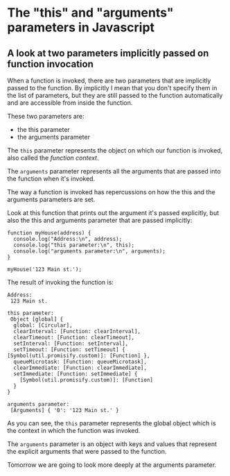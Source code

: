 # The "this" and "arguments" parameters in Javascript
## A look at two parameters implicitly passed on function invocation

When a function is invoked, there are two parameters that are implicitly passed to the function. By implicitly I mean that you don't specify them in the list of parameters, but they are still passed to the function automatically and are accessible from inside the function.

These two parameters are:
- the this parameter
- the arguments parameter

The `this` parameter represents the object on which our function is invoked, also called the *function context*.

The `arguments` parameter represents all the arguments that are passed into the function when it's invoked.

The way a function is invoked has repercussions on how the this and the arguments parameters are set.

Look at this function that prints out the argument it's passed explicitly, but also the this  and arguments parameter that are passed implicitly:

```
function myHouse(address) {
  console.log("Address:\n", address);
  console.log("this parameter:\n", this);
  console.log("arguments parameter:\n", arguments);
}

myHouse('123 Main st.');
```

The result of invoking the function is:

```
Address:
 123 Main st.

this parameter:
 Object [global] {
  global: [Circular],
  clearInterval: [Function: clearInterval],
  clearTimeout: [Function: clearTimeout],
  setInterval: [Function: setInterval],
  setTimeout: [Function: setTimeout] { [Symbol(util.promisify.custom)]: [Function] },
  queueMicrotask: [Function: queueMicrotask],
  clearImmediate: [Function: clearImmediate],
  setImmediate: [Function: setImmediate] {
    [Symbol(util.promisify.custom)]: [Function]
  }
}

arguments parameter:
 [Arguments] { '0': '123 Main st.' }

```

As you can see, the `this` parameter represents the global object which is the context in which the function was invoked.

The `arguments` parameter is an object with keys and values that represent the explicit arguments that were passed to the function.

Tomorrow we are going to look more deeply at the arguments parameter.
